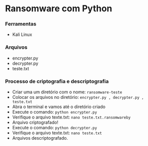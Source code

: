 # Ransomware com Python

### Ferramentas

- Kali Linux

### Arquivos
- encrypter.py
- decrypter.py
- teste.txt

### Processo de criptografia e descriptografia

- Criar uma um diretório com o nome: ``` ransomware-teste ```
- Colocar os arquivos no diretório: ``` encrypter.py , decrypter.py , teste.txt ```
- Abra o terminal e vamos até o diretório criado
- Execute o comando: ``` python encrypter.py ```
- Verifique o arquivo texte.txt: ``` nano teste.txt.ransomwareby ```
- Arquivo criptografado!
- Execute o comando: ``` python decrypter.py ```
- Verifique o arquivo texte.txt: ``` nano teste.txt ```
- Arquivos descriptografado.
